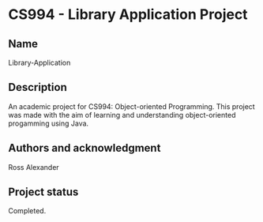 # CS994 - Library Application Project


## Name
Library-Application

## Description
An academic project for CS994: Object-oriented Programming. 
This project was made with the aim of learning and understanding object-oriented progamming using Java.

## Authors and acknowledgment
Ross Alexander <br />

## Project status
Completed.
